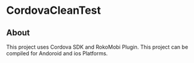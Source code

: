 # CordovaCleanTest

## About ##

This project uses Cordova SDK and RokoMobi Plugin.
This project can be compiled for Andoroid and ios Platforms.
